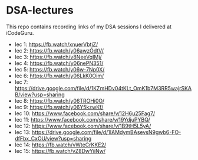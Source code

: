# DSA-lectures
This repo contains recording links of my DSA sessions I delivered at iCodeGuru.

- lec 1: https://fb.watch/xnuerVbtjZ/
- lec 2: https://fb.watch/y06awzOdtV/
- lec 3: https://fb.watch/v8NeeVqIMj/
- lec 4: https://fb.watch/y06nePN351/
- lec 5: https://fb.watch/y06w-7Np0X/
- lec 6: https://fb.watch/y06LkK0Oim/
- lec 7: https://drive.google.com/file/d/1KZmHDv04tKLt_OmK1b7M3RR5wajrSKAB/view?usp=sharing
- lec 8: https://fb.watch/y06TROHi0O/
- lec 9: https://fb.watch/y06Y5kzwKf/
- lec 10: https://www.facebook.com/share/v/12H6u25Fag7/
- lec 11: https://www.facebook.com/share/v/19YdjuPYBQ/
- lec 12: https://www.facebook.com/share/v/1B9tH5L5yA/
- lec 13: https://drive.google.com/file/d/1IAMdymBAsevsN9gwb6-FO-dfFbx_CxOU/view?usp=sharing
- lec 14: https://fb.watch/vWteCrKKE2/
- lec 15: https://fb.watch/vZ8DwYiiNw/
